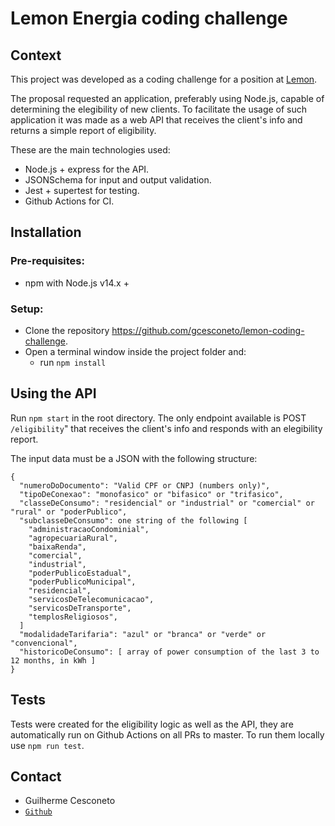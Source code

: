 # Lemon Energia coding challenge

## Context

This project was developed as a coding challenge for a position at [Lemon](https://www.energialemon.com.br/).

The proposal requested an application, preferably using Node.js, capable of determining the elegibility of new clients. To facilitate the usage of such application it was made as a web API that receives the client's info and returns a simple report of eligibility.


These are the main technologies used:
* Node.js + express for the API.
* JSONSchema for input and output validation.
* Jest + supertest for testing.
* Github Actions for CI.


## Installation

### Pre-requisites:
* npm with Node.js v14.x +
### Setup:
* Clone the repository https://github.com/gcesconeto/lemon-coding-challenge.
* Open a terminal window inside the project folder and:
  * run `npm install`

## Using the API

Run `npm start` in the root directory. The only endpoint available is POST `/eligibility`" that receives the client's info and responds with an elegibility report.

The input data must be a JSON with the following structure:

```
{
  "numeroDoDocumento": "Valid CPF or CNPJ (numbers only)",
  "tipoDeConexao": "monofasico" or "bifasico" or "trifasico",
  "classeDeConsumo": "residencial" or "industrial" or "comercial" or "rural" or "poderPublico",
  "subclasseDeConsumo": one string of the following [
    "administracaoCondominial",
    "agropecuariaRural",
    "baixaRenda",
    "comercial",
    "industrial",
    "poderPublicoEstadual",
    "poderPublicoMunicipal",
    "residencial",
    "servicosDeTelecomunicacao",
    "servicosDeTransporte",
    "templosReligiosos",
  ]
  "modalidadeTarifaria": "azul" or "branca" or "verde" or "convencional",
  "historicoDeConsumo": [ array of power consumption of the last 3 to 12 months, in kWh ]
}
```

## Tests

Tests were created for the eligibility logic as well as the API, they are automatically run on Github Actions on all PRs to master. To run them locally use `npm run test`.


## Contact

* Guilherme Cesconeto
* [`Github`](https://github.com/gcesconeto)
